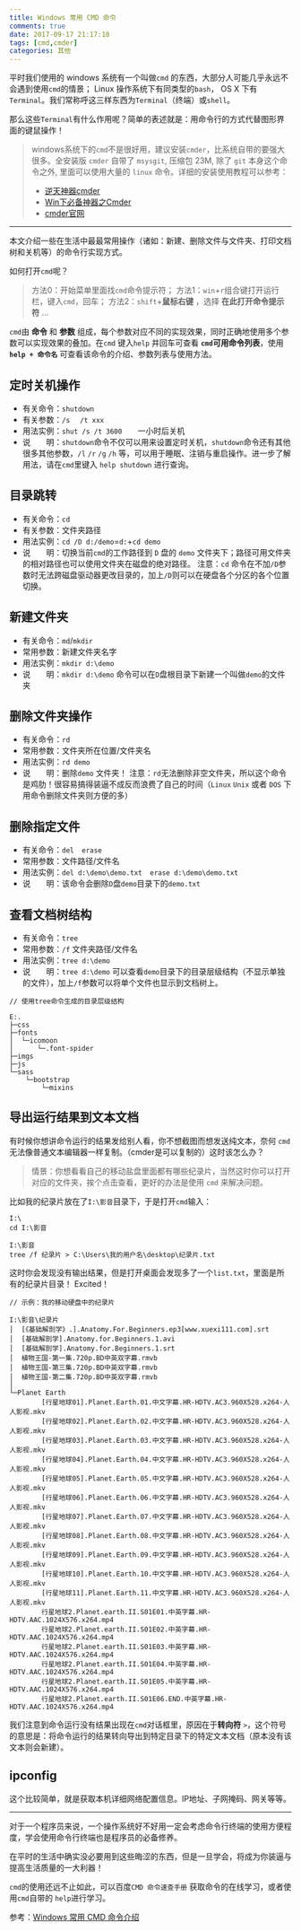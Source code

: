 ```yaml
---
title: Windows 常用 CMD 命令
comments: true
date: 2017-09-17 21:17:18
tags: [cmd,cmder]
categories: 其他
---
```


平时我们使用的 windows 系统有一个叫做`cmd` 的东西，大部分人可能几乎永远不会遇到使用`cmd`的情景； Linux 操作系统下有同类型的`bash`， OS X 下有`Terminal`。我们常称呼这三样东西为`Terminal`（终端）或`shell`。

<!-- more -->

那么这些`Terminal`有什么作用呢？简单的表述就是：用命令行的方式代替图形界面的键鼠操作！

> windows系统下的`cmd`不是很好用，建议安装`cmder`，比系统自带的要强大很多。全安装版 `cmder` 自带了 `msysgit`, 压缩包 23M, 除了 `git` 本身这个命令之外, 里面可以使用大量的 `linux` 命令。详细的安装使用教程可以参考：
>
> -   [逆天神器cmder](http://bg.biedalian.com/2014/09/11/cmder.html)
> -   [Win下必备神器之Cmder](https://www.jeffjade.com/2016/01/13/2016-01-13-windows-software-cmder/)
> -   [cmder官网](http://cmder.net/)

* * *

本文介绍一些在生活中最最常用操作（诸如：新建、删除文件与文件夹、打印文档树和关机等）的命令行实现方式。

如何打开`cmd`呢？

> 方法0：开始菜单里面找`cmd`命令提示符；
> 方法1：`win`+`r`组合键打开运行栏，键入`cmd`，回车；
> 方法2：`shift`+**鼠标右键** ，选择 **在此打开命令提示符**
> ...

`cmd`由 **命令** 和 **参数** 组成，每个参数对应不同的实现效果，同时正确地使用多个参数可以实现效果的叠加。在`cmd` 键入`help` 并回车可查看 **`cmd`可用命令列表**，使用 **`help + 命令名`** 可查看该命令的介绍、参数列表与使用方法。


## 定时关机操作

*   有关命令：`shutdown`
*   有关参数：`/s`　 `/t xxx`
*   用法实例：`shut /s /t 3600`　　一小时后关机
*   说　　明：`shutdown`命令不仅可以用来设置定时关机，`shutdown`命令还有其他很多其他参数，`/l` `/r` `/g` `/h` 等，可以用于睡眠、注销与重启操作。进一步了解用法，请在`cmd`里键入 `help shutdown` 进行查询。


## 目录跳转

*   有关命令：`cd`
*   有关参数：文件夹路径
*   用法实例：`cd /D d:/demo`=`d:`+`cd demo`
*   说　　明：切换当前`cmd`的工作路径到 `D` 盘的 `demo` 文件夹下；路径可用文件夹的相对路径也可以使用文件夹在磁盘的绝对路径。
    注意：`cd` 命令在不加`/D`参数时无法跨磁盘驱动器更改目录的，加上`/D`则可以在硬盘各个分区的各个位置切换。


## 新建文件夹

*   有关命令：`md`/`mkdir`
*   常用参数：新建文件夹名字
*   用法实例：`mkdir d:\demo`
*   说　　明：`mkdir d:\demo` 命令可以在`D`盘根目录下新建一个叫做`demo`的文件夹


## 删除文件夹操作

*   有关命令：`rd`
*   常用参数：文件夹所在位置/文件夹名
*   用法实例：`rd demo`
*   说　　明：删除`demo` 文件夹！
    注意：`rd`无法删除非空文件夹，所以这个命令是鸡肋！很容易搞得装逼不成反而浪费了自己的时间（`Linux` `Unix` 或者 `DOS` 下用命令删除文件夹则方便的多）


## 删除指定文件

*   有关命令：`del`　`erase`
*   常用参数：文件路径/文件名
*   用法实例：`del d:\demo\demo.txt`　`erase d:\demo\demo.txt`
*   说　　明：该命令会删除`D`盘`demo`目录下的`demo.txt`


## 查看文档树结构

*   有关命令：`tree`
*   常用参数：`/f` 文件夹路径/文件名
*   用法实例：`tree d:\demo`
*   说　　明：`tree d:\demo` 可以查看`demo`目录下的目录层级结构（不显示单独的文件），加上`/f`参数可以将单个文件也显示到文档树上。

```
// 使用tree命令生成的目录层级结构

E:.
├─css
├─fonts
│  └─icomoon
│      └─.font-spider
├─imgs
├─js
└─sass
    └─bootstrap
        └─mixins
```


## 导出运行结果到文本文档

有时候你想讲命令运行的结果发给别人看，你不想截图而想发送纯文本，奈何 `cmd` 无法像普通文本编辑器一样复制。（cmder是可以复制的）这时该怎么办？

> 情景：你想看看自己的移动盐盘里面都有哪些纪录片，当然这时你可以打开对应的文件夹，挨个点击查看，更好的办法是使用 `cmd` 来解决问题。

比如我的纪录片放在了`I:\影音`目录下，于是打开`cmd`输入：

```
I:\
cd I:\影音

I:\影音
tree /f 纪录片 > C:\Users\我的用户名\desktop\纪录片.txt
```

这时你会发现没有输出结果，但是打开桌面会发现多了一个`list.txt`，里面是所有的纪录片目录！ Excited！

```
// 示例：我的移动硬盘中的纪录片

I:\影音\纪录片
│  [《基础解剖学》.].Anatomy.For.Beginners.ep3[www.xuexi111.com].srt
│  [基础解剖学].Anatomy.for.Beginners.1.avi
│  [基础解剖学].Anatomy.for.Beginners.1.srt
│  植物王国-第一集.720p.BD中英双字幕.rmvb
│  植物王国-第三集.720p.BD中英双字幕.rmvb
│  植物王国-第二集.720p.BD中英双字幕.rmvb
│  
└─Planet Earth
        [行星地球01].Planet.Earth.01.中文字幕.HR-HDTV.AC3.960X528.x264-人人影视.mkv
        [行星地球02].Planet.Earth.02.中文字幕.HR-HDTV.AC3.960X528.x264-人人影视.mkv
        [行星地球03].Planet.Earth.03.中文字幕.HR-HDTV.AC3.960X528.x264-人人影视.mkv
        [行星地球04].Planet.Earth.04.中文字幕.HR-HDTV.AC3.960X528.x264-人人影视.mkv
        [行星地球05].Planet.Earth.05.中文字幕.HR-HDTV.AC3.960X528.x264-人人影视.mkv
        [行星地球06].Planet.Earth.06.中文字幕.HR-HDTV.AC3.960X528.x264-人人影视.mkv
        [行星地球07].Planet.Earth.07.中文字幕.HR-HDTV.AC3.960X528.x264-人人影视.mkv
        [行星地球08].Planet.Earth.08.中文字幕.HR-HDTV.AC3.960X528.x264-人人影视.mkv
        [行星地球09].Planet.Earth.09.中文字幕.HR-HDTV.AC3.960X528.x264-人人影视.mkv
        [行星地球10].Planet.Earth.10.中文字幕.HR-HDTV.AC3.960X528.x264-人人影视.mkv
        [行星地球11].Planet.Earth.11.中文字幕.HR-HDTV.AC3.960X528.x264-人人影视.mkv
        行星地球2.Planet.earth.II.S01E01.中英字幕.HR-HDTV.AAC.1024X576.x264.mp4
        行星地球2.Planet.earth.II.S01E02.中英字幕.HR-HDTV.AAC.1024X576.x264.mp4
        行星地球2.Planet.earth.II.S01E03.中英字幕.HR-HDTV.AAC.1024X576.x264.mp4
        行星地球2.Planet.earth.II.S01E04.中英字幕.HR-HDTV.AAC.1024X576.x264.mp4
        行星地球2.Planet.earth.II.S01E05.中英字幕.HR-HDTV.AAC.1024X576.x264.mp4
        行星地球2.Planet.earth.II.S01E06.END.中英字幕.HR-HDTV.AAC.1024X576.x264.mp4
```

我们注意到命令运行没有结果出现在`cmd`对话框里，原因在于**转向符** `>`，这个符号的意思是：将命令运行的结果转向导出到特定目录下的特定文本文档（原本没有该文本则会新建）。

## ipconfig

这个比较简单，就是获取本机详细网络配置信息。IP地址、子网掩码、网关等等。

* * *

对于一个程序员来说，一个操作系统好不好用一定会考虑命令行终端的使用方便程度，学会使用命令行终端也是程序员的必备修养。

在平时的生活中确实没必要用到这些晦涩的东西，但是一旦学会，将成为你装逼与提高生活质量的一大利器！

`cmd`的使用还远不止如此，可以百度`CMD 命令速查手册` 获取命令的在线学习，或者使用`cmd`自带的 `help`进行学习。

参考：[Windows 常用 CMD 命令介绍](https://www.zybuluo.com/yangfch3/note/173158)
